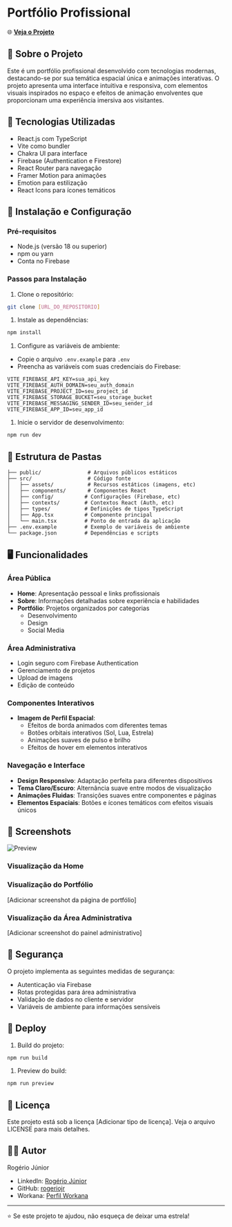 # Portfólio Profissional

🌐 **[Veja o Projeto](https://rj-dev-portfolio-20.vercel.app/)**

## 📝 Sobre o Projeto

Este é um portfólio profissional desenvolvido com tecnologias modernas, destacando-se por sua temática espacial única e animações interativas. O projeto apresenta uma interface intuitiva e responsiva, com elementos visuais inspirados no espaço e efeitos de animação envolventes que proporcionam uma experiência imersiva aos visitantes.

## 🚀 Tecnologias Utilizadas

- React.js com TypeScript
- Vite como bundler
- Chakra UI para interface
- Firebase (Authentication e Firestore)
- React Router para navegação
- Framer Motion para animações
- Emotion para estilização
- React Icons para ícones temáticos

## 🔧 Instalação e Configuração

### Pré-requisitos

- Node.js (versão 18 ou superior)
- npm ou yarn
- Conta no Firebase

### Passos para Instalação

1. Clone o repositório:

```bash
git clone [URL_DO_REPOSITÓRIO]
```

1. Instale as dependências:

```bash
npm install
```

1. Configure as variáveis de ambiente:

- Copie o arquivo `.env.example` para `.env`
- Preencha as variáveis com suas credenciais do Firebase:

```properties
VITE_FIREBASE_API_KEY=sua_api_key
VITE_FIREBASE_AUTH_DOMAIN=seu_auth_domain
VITE_FIREBASE_PROJECT_ID=seu_project_id
VITE_FIREBASE_STORAGE_BUCKET=seu_storage_bucket
VITE_FIREBASE_MESSAGING_SENDER_ID=seu_sender_id
VITE_FIREBASE_APP_ID=seu_app_id
```

1. Inicie o servidor de desenvolvimento:

```bash
npm run dev
```

## 📁 Estrutura de Pastas

```plaintext
├── public/               # Arquivos públicos estáticos
├── src/                  # Código fonte
│   ├── assets/           # Recursos estáticos (imagens, etc)
│   ├── components/       # Componentes React
│   ├── config/          # Configurações (Firebase, etc)
│   ├── contexts/        # Contextos React (Auth, etc)
│   ├── types/           # Definições de tipos TypeScript
│   ├── App.tsx          # Componente principal
│   └── main.tsx         # Ponto de entrada da aplicação
├── .env.example         # Exemplo de variáveis de ambiente
└── package.json         # Dependências e scripts
```

## 🖥️ Funcionalidades

### Área Pública

- **Home**: Apresentação pessoal e links profissionais
- **Sobre**: Informações detalhadas sobre experiência e habilidades
- **Portfólio**: Projetos organizados por categorias
  - Desenvolvimento
  - Design
  - Social Media

### Área Administrativa

- Login seguro com Firebase Authentication
- Gerenciamento de projetos
- Upload de imagens
- Edição de conteúdo

### Componentes Interativos

- **Imagem de Perfil Espacial**:
  - Efeitos de borda animados com diferentes temas
  - Botões orbitais interativos (Sol, Lua, Estrela)
  - Animações suaves de pulso e brilho
  - Efeitos de hover em elementos interativos

### Navegação e Interface

- **Design Responsivo**: Adaptação perfeita para diferentes dispositivos
- **Tema Claro/Escuro**: Alternância suave entre modos de visualização
- **Animações Fluidas**: Transições suaves entre componentes e páginas
- **Elementos Espaciais**: Botões e ícones temáticos com efeitos visuais únicos

## 📸 Screenshots
![Preview](https://github.com/user-attachments/assets/6ee0bd6e-0705-43f0-8024-27b66b249ba6)

### Visualização da Home



### Visualização do Portfólio

[Adicionar screenshot da página de portfólio]

### Visualização da Área Administrativa

[Adicionar screenshot do painel administrativo]

## 🔐 Segurança

O projeto implementa as seguintes medidas de segurança:

- Autenticação via Firebase
- Rotas protegidas para área administrativa
- Validação de dados no cliente e servidor
- Variáveis de ambiente para informações sensíveis

## 🚀 Deploy

1. Build do projeto:

```bash
npm run build
```

1. Preview do build:

```bash
npm run preview
```

## 📄 Licença

Este projeto está sob a licença [Adicionar tipo de licença]. Veja o arquivo LICENSE para mais detalhes.

## 👨‍💻 Autor

Rogério Júnior

- LinkedIn: [Rogério Júnior](https://www.linkedin.com/in/rogério-júnior-174719120/)
- GitHub: [rogeriojr](https://github.com/rogeriojr)
- Workana: [Perfil Workana](https://www.workana.com/freelancer/5aea67e6fd911e0c207642b63c50fb9d)

---

⭐️ Se este projeto te ajudou, não esqueça de deixar uma estrela!
